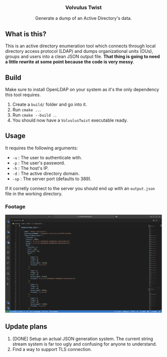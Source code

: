<div align="center">
  <h3 align="center">Volvulus Twist</h3>
  <p align="center">Generate a dump of an Active Directory's data.</p>
</div>

## What is this?

This is an active directory enumeration tool which connects through local directory access protocol (LDAP) and dumps organizational units (OUs), groups and users into a clean JSON output file. **That thing is going to need a little rewrite at some point because the code is very messy**.

## Build

Make sure to install OpenLDAP on your system as it's the only dependency this tool requires.

1. Create a `build/` folder and go into it.
2. Run `cmake ..`.
3. Run `cmake --build .`.
4. You should now have a `VolvulusTwist` executable ready.

## Usage

It requires the following arguments:

- `-u` : The user to authenticate with.
- `-p` : The user's password.
- `-h` : The host's IP.
- `-d` : The active directory domain.
- `-sp` : The server port (defaults to 389).

If it corretly connect to the server you should end up with an `output.json` file in the working directory.

### Footage

![Output JSON](../repo/volvulus-twist-output-preview.png)

## Update plans

1. [DONE] Setup an actual JSON generation system. The current string stream system is far too ugly and confusing for anyone to understand.
2. Find a way to support TLS connection.
